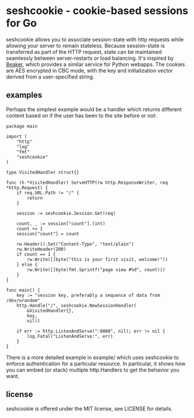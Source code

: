 seshcookie - cookie-based sessions for Go
=========================================

seshcookie allows you to associate session-state with http requests
while allowing your server to remain stateless.  Because session-state
is transferred as part of the HTTP request, state can be maintained
seamlessly between server-restarts or load balancing.  It's inspired
by [Beaker](http://pypi.python.org/pypi/Beaker), which provides a
similar service for Python webapps.  The cookies are AES encrypted in
CBC mode, with the key and initialization vector derived from a
user-specified string.

examples
--------

Perhaps the simplest example would be a handler which returns
different content based on if the user has been to the site before or
not:


	package main
	
	import (
		"http"
		"log"
		"fmt"
		"seshcookie"
	)
	
	type VisitedHandler struct{}
	
	func (h *VisitedHandler) ServeHTTP(rw http.ResponseWriter, req *http.Request) {
		if req.URL.Path != "/" {
			return
		}
	
		session := seshcookie.Session.Get(req)
	
		count, _ := session["count"].(int)
		count += 1
		session["count"] = count
	
		rw.Header().Set("Content-Type", "text/plain")
		rw.WriteHeader(200)
		if count == 1 {
			rw.Write([]byte("this is your first visit, welcome!"))
		} else {
			rw.Write([]byte(fmt.Sprintf("page view #%d", count)))
		}
	}
	
	func main() {
		key := "session key, preferably a sequence of data from /dev/urandom"
		http.Handle("/", seshcookie.NewSessionHandler(
			&VisitedHandler{},
			key,
			nil))
	
		if err := http.ListenAndServe(":8080", nil); err != nil {
			log.Fatal("ListenAndServe:", err)
		}
	}


There is a more detailed example in example/ which uses seshcookie to
enforce authentication for a particular resource.  In particular, it
shows how you can embed (or stack) multiple http.Handlers to get the
behavior you want.

license
-------

seshcookie is offered under the MIT license, see LICENSE for details.
